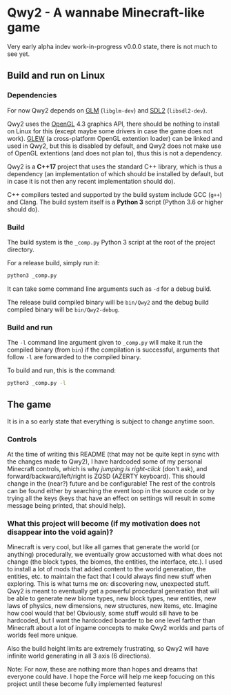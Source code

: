 
# Qwy2 - A wannabe Minecraft-like game

Very early alpha indev work-in-progress v0.0.0 state, there is not much to see yet.

## Build and run on Linux

### Dependencies

For now Qwy2 depends on [GLM](http://glm.g-truc.net/0.9.8/index.html) (`libglm-dev`) and [SDL2](https://www.libsdl.org/download-2.0.php) (`libsdl2-dev`).

Qwy2 uses the [OpenGL](https://www.khronos.org/opengl/wiki/FAQ#What_is_OpenGL.3F) 4.3 graphics API, there should be nothing to install on Linux for this (except maybe some drivers in case the game does not work). [GLEW](http://glew.sourceforge.net/) (a cross-platform OpenGL extention loader) can be linked and used in Qwy2, but this is disabled by default, and Qwy2 does not make use of OpenGL extentions (and does not plan to), thus this is not a dependency.

Qwy2 is a **C++17** project that uses the standard C++ library, which is thus a dependency (an implementation of which should be installed by default, but in case it is not then any recent implementation should do).

C++ compilers tested and supported by the build system include GCC (`g++`) and Clang. The build system itself is a **Python 3** script (Python 3.6 or higher should do).

### Build

The build system is the `_comp.py` Python 3 script at the root of the project directory.

For a release build, simply run it:

```sh
python3 _comp.py
```

It can take some command line arguments such as `-d` for a debug build.

The release build compiled binary will be `bin/Qwy2` and the debug build compiled binary will be `bin/Qwy2-debug`.

### Build and run

The `-l` command line argument given to `_comp.py` will make it run the compiled binary (from `bin`) if the compilation is successful, arguments that follow `-l` are forwarded to the compiled binary.

To build and run, this is the command:

```sh
python3 _comp.py -l
```

## The game

It is in a so early state that everything is subject to change anytime soon.

### Controls

At the time of writing this README (that may not be quite kept in sync with the changes made to Qwy2), I have hardcoded some of my personal Minecraft controls, which is why *jumping is right-click* (don't ask), and forward/backward/left/right is ZQSD (AZERTY keyboard). This should change in the (near?) future and be configurable! The rest of the controls can be found either by searching the event loop in the source code or by trying all the keys (keys that have an effect on settings will result in some message being printed, that should help).

### What this project will become (if my motivation does not disappear into the void again)?

Minecraft is very cool, but like all games that generate the world (or anything) procedurally, we eventually grow accustomed with what does not change (the block types, the biomes, the entities, the interface, etc.). I used to install a lot of mods that added content to the world generation, the entities, etc. to maintain the fact that I could always find new stuff when exploring. This is what turns me on: discovering new, unexpected stuff. Qwy2 is meant to eventually get a powerful procedural generation that will be able to generate new biome types, new block types, new entities, new laws of physics, new dimensions, new structures, new items, etc. Imagine how cool would that be! Obviously, some stuff would sill have to be hardcoded, but I want the hardcoded boarder to be one level farther than Minecraft about a lot of ingame concepts to make Qwy2 worlds and parts of worlds feel more unique.

Also the build height limits are extremely frustrating, so Qwy2 will have infinite world generating in all 3 axis (6 directions).

Note: For now, these are nothing more than hopes and dreams that everyone could have. I hope the Force will help me keep focucing on this project until these become fully implemented features!
